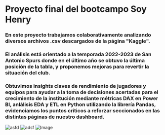 # Proyecto final del bootcampo Soy Henry

### En este proyecto trabajamos colaborativamente analizando diversos archivos .csv descargados de la página "Kaggle".
### El análisis está orientado a la temporada 2022-2023 de San Antonio Spurs donde en el último año se obtuvo la última posición de la tabla, y proponemos mejoras para revertir la situación del club.
### Obtuvimos insights claves de rendimiento de jugadores y equipos para ayudar a la toma de decisiones acertadas para el crecimiento de la institución mediante métricas DAX en Power BI, anlálisis EDA y ETL en Python utilizando la librería Pandas, evidenciamos los puntos críticos a reforzar seccionados en las distintas páginas de nuestro dashboard.

![asfd](https://github.com/user-attachments/assets/1992d1e4-2aa0-4600-ab79-2126ee31c20b)
![adsf](https://github.com/user-attachments/assets/b61fb3e8-a9a8-41bf-9112-e635dc919514)
![Image](https://github.com/user-attachments/assets/87b4cedb-8f42-4d54-b793-a7c65014ad2f)
